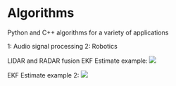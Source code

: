 # Algorithms
Python and C++ algorithms for a variety of applications

1: Audio signal processing
2: Robotics


LIDAR and RADAR fusion
EKF Estimate example:
![](./robotics/ekf/output.gif)


EKF Estimate example 2:
![](./robotics/ekf/output_2.gif)
